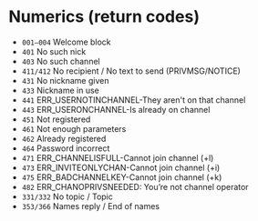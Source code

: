 # Numerics (return codes) 
- `001–004` Welcome block
- `401` No such nick
- `403` No such channel
- `411/412` No recipient / No text to send (PRIVMSG/NOTICE)
- `431` No nickname given
- `433` Nickname in use
- `441` ERR_USERNOTINCHANNEL-They aren't on that channel
- `443` ERR_USERONCHANNEL-Is already on channel
- `451` Not registered
- `461` Not enough parameters
- `462` Already registered
- `464` Password incorrect
- `471` ERR_CHANNELISFULL-Cannot join channel (+l)
- `473` ERR_INVITEONLYCHAN-Cannot join channel (+i)
- `475` ERR_BADCHANNELKEY-Cannot join channel (+k)
- `482` ERR_CHANOPRIVSNEEDED: You’re not channel operator 
- `331/332` No topic / Topic
- `353/366` Names reply / End of names